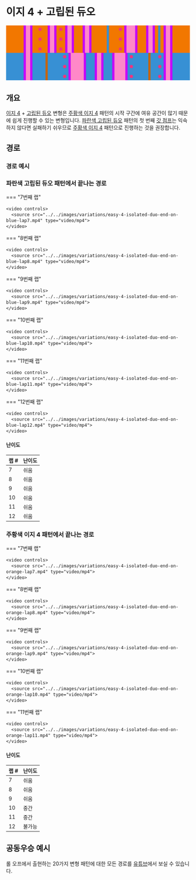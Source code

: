 # 이지 4 + 고립된 듀오

![Easy 4 + Isolated Duo](../images/variations/easy-4-isolated-duo.jpg)

## 개요

[이지 4](../rolls/easy-4.md#주황색-패턴) + [고립된 듀오](../rolls/isolated-duo.md#파란색-패턴) 변형은 [주황색 이지 4](../rolls/easy-4.md#주황색-패턴) 패턴의 시작 구간에 여유 공간이 많기 때문에 쉽게 진행할 수 있는 변형입니다. [파란색 고립된 듀오](../rolls/isolated-duo.md#파란색-패턴) 패턴의 첫 번째 [갓 점프](../advanced/isolated-duo-god-jumps.md)는 익숙하지 않다면 실패하기 쉬우므로 [주황색 이지 4](../rolls/easy-4.md#주황색-패턴) 패턴으로 진행하는 것을 권장합니다.

## 경로

### 경로 예시

### 파란색 고립된 듀오 패턴에서 끝나는 경로

=== "7번째 랩"

    <video controls>
      <source src="../../images/variations/easy-4-isolated-duo-end-on-blue-lap7.mp4" type="video/mp4">
    </video>

=== "8번째 랩"

    <video controls>
      <source src="../../images/variations/easy-4-isolated-duo-end-on-blue-lap8.mp4" type="video/mp4">
    </video>

=== "9번째 랩"

    <video controls>
      <source src="../../images/variations/easy-4-isolated-duo-end-on-blue-lap9.mp4" type="video/mp4">
    </video>

=== "10번째 랩"

    <video controls>
      <source src="../../images/variations/easy-4-isolated-duo-end-on-blue-lap10.mp4" type="video/mp4">
    </video>

=== "11번째 랩"

    <video controls>
      <source src="../../images/variations/easy-4-isolated-duo-end-on-blue-lap11.mp4" type="video/mp4">
    </video>

=== "12번째 랩"

    <video controls>
      <source src="../../images/variations/easy-4-isolated-duo-end-on-blue-lap12.mp4" type="video/mp4">
    </video>

#### 난이도

| 랩 #  | 난이도     |
| ----- | ---------- |
| 7     | 쉬움        |
| 8     | 쉬움        |
| 9     | 쉬움        |
| 10    | 쉬움        |
| 11    | 쉬움        |
| 12    | 쉬움        |

### 주황색 이지 4 패턴에서 끝나는 경로

=== "7번째 랩"

    <video controls>
      <source src="../../images/variations/easy-4-isolated-duo-end-on-orange-lap7.mp4" type="video/mp4">
    </video>

=== "8번째 랩"

    <video controls>
      <source src="../../images/variations/easy-4-isolated-duo-end-on-orange-lap8.mp4" type="video/mp4">
    </video>

=== "9번째 랩"

    <video controls>
      <source src="../../images/variations/easy-4-isolated-duo-end-on-orange-lap9.mp4" type="video/mp4">
    </video>

=== "10번째 랩"

    <video controls>
      <source src="../../images/variations/easy-4-isolated-duo-end-on-orange-lap10.mp4" type="video/mp4">
    </video>

=== "11번째 랩"

    <video controls>
      <source src="../../images/variations/easy-4-isolated-duo-end-on-orange-lap11.mp4" type="video/mp4">
    </video>

#### 난이도

| 랩 #  | 난이도     |
| ----- | ---------- |
| 7     | 쉬움        |
| 8     | 쉬움        |
| 9     | 쉬움        |
| 10    | 중간        |
| 11    | 중간        |
| 12    | 불가능      |

## 공동우승 예시

롤 오프에서 출현하는 20가지 변형 패턴에 대한 모든 경로를 [유튜브](https://www.youtube.com/playlist?list=PLG_QNSp9ZgJLWYSNl4vY26VJCZeOQHO1F)에서 보실 수 있습니다.
